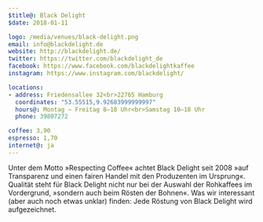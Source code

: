 ```yaml
---
$title@: Black Delight
$date: 2018-01-11

logo: /media/venues/black-delight.png
email: info@blackdelight.de
website: http://blackdelight.de/
twitter: https://twitter.com/blackdelight_de
facebook: https://www.facebook.com/blackdelightkaffee
instagram: https://www.instagram.com/blackdelight/

locations:
- address: Friedensallee 32<br>22765 Hamburg
  coordinates: "53.55515,9.92683999999997"
  hours@: Montag – Freitag 8–18 Uhr<br>Samstag 10–18 Uhr
  phone: 39807272

coffee: 3,90
espresso: 1,70
internet@: ja
---
```


Unter dem Motto »Respecting Coffee« achtet Black Delight seit 2008 »auf Transparenz und einen fairen Handel mit den Produzenten im Ursprung«. Qualität steht für Black Delight nicht nur bei der Auswahl der Rohkaffees im Vordergrund, »sondern auch beim Rösten der Bohnen«. Was wir interessant (aber auch noch etwas unklar) finden: Jede Röstung von Black Delight wird aufgezeichnet.